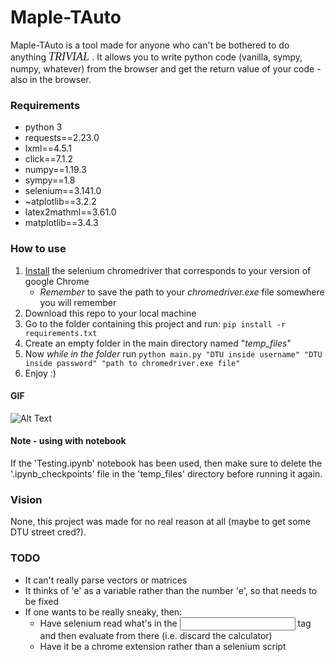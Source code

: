 # Maple-TAuto

Maple-TAuto is a tool made for anyone who can't be bothered to do anything <em><font face="Brush Script MT" size=4> TRIVIAL </font></em>.
It allows you to write python code (vanilla, sympy, numpy, whatever) from the browser and get the return value of your code - also in the browser.

### Requirements
- python 3
- requests==2.23.0
- lxml==4.5.1
- click==7.1.2
- numpy==1.19.3
- sympy==1.8
- selenium==3.141.0
- ~atplotlib==3.2.2
- latex2mathml==3.61.0
- matplotlib==3.4.3

### How to use
1. <a href="https://chromedriver.chromium.org/downloads">Install</a> the selenium chromedriver that corresponds to your version of google Chrome
    - <em>Remember</em> to save the path to your <i>chromedriver.exe</i> file somewhere you will remember
2. Download this repo to your local machine
3. Go to the folder containing this project and run: ```pip install -r requirements.txt```
4. Create an empty folder in the main directory named "<em>temp_files</em>"
5. Now *while in the folder* run ```python main.py "DTU inside username" "DTU inside password" "path to chromedriver.exe file"```
6. Enjoy :)

#### GIF
![Alt Text](https://media.giphy.com/media/irWLW74Yk8PYQOQrzJ/giphy.gif?cid=790b761188d4ea197346ad4b44a1ea6449341a9681fc1191&rid=giphy.gif&ct=g)

#### Note - using with notebook
If the 'Testing.ipynb' notebook has been used, then make sure to delete the '.ipynb_checkpoints' file in the 'temp_files' directory before running it again.

### Vision
None, this project was made for no real reason at all (maybe to get some DTU street cred?).

### TODO
- It can't really parse vectors or matrices
- It thinks of 'e' as a variable rather than the number 'e', so that needs to be fixed
- If one wants to be really sneaky, then:
    - Have selenium read what's in the <input> tag and then evaluate from there (i.e. discard the calculator)
    - Have it be a chrome extension rather than a selenium script


